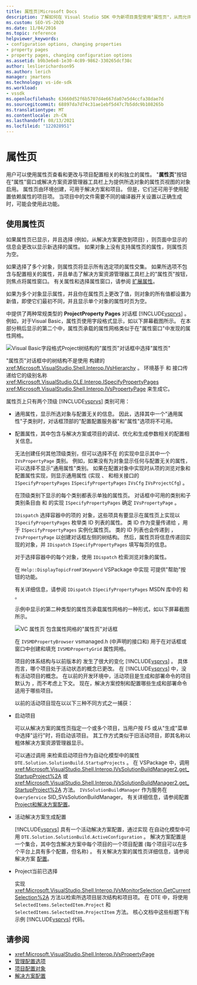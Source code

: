 ```yaml
---
title: 属性页|Microsoft Docs
description: 了解如何在 Visual Studio SDK 中为新项目类型使用"属性页"，从而允许用户查看和更改项目属性。
ms.custom: SEO-VS-2020
ms.date: 11/04/2016
ms.topic: reference
helpviewer_keywords:
- configuration options, changing properties
- property pages
- property pages, changing configuration options
ms.assetid: b9b3e6e8-1e30-4c89-9862-330265dcf38c
author: leslierichardson95
ms.author: lerich
manager: jmartens
ms.technology: vs-ide-sdk
ms.workload:
- vssdk
ms.openlocfilehash: 63660d52f6b5707d4e667da07e5d4ccfa38dae7d
ms.sourcegitcommit: 68897da7d74c31ae1ebf5d47c7b5ddc9b108265b
ms.translationtype: MT
ms.contentlocale: zh-CN
ms.lasthandoff: 08/13/2021
ms.locfileid: "122028951"
---
```

# <a name="property-pages"></a>属性页
用户可以使用属性页查看和更改与项目配置相关的和独立的属性。 "**属性页**"按钮在"属性"窗口或解决方案资源管理器工具栏上为提供所选对象的属性页视图的对象启用。 属性页由环境创建，可用于解决方案和项目。 但是，它们还可用于使用配置依赖属性的项目项。 当项目中的文件需要不同的编译器开关设置以正确生成时，可能会使用此功能。

## <a name="using-property-pages"></a>使用属性页
 如果属性页已显示，并且选择 (例如，从解决方案更改到项目) ，则页面中显示的信息会更改以显示新选择的属性。 如果对象上没有支持属性页的属性，则属性页为空。

 如果选择了多个对象，则属性页将显示所有选定项的属性交集。 如果所选项不包含与配置相关的属性，并且单击了解决方案资源管理器工具栏上的"属性页"按钮，则焦点将属性窗口。 有关属性和选择属性窗口，请参阅 [扩展属性](../../extensibility/internals/extending-properties.md)。

 如果为多个对象显示属性，并且你在属性页上更改了值，则对象的所有值都设置为新值，即使它们最初不同，并且显示单个对象的属性时页为空。

 中提供了两种常规类型的 **ProjectProperty Pages** 对话框 [!INCLUDE[vsprvs](../../code-quality/includes/vsprvs_md.md)] 。 例如，对于Visual Basic，属性页使用字段格式显示，如以下屏幕截图所示。 在本部分稍后显示的第二个中，属性页承载的属性网格类似于在"属性窗口"中发现的属性网格。

 ![Visual Basic字段](../../extensibility/internals/media/vsvbproppages.gif "vsVBPropPages")格式Project树结构的"属性页"对话框中选择"属性页"

 "属性页"对话框中的树结构不是使用 构建的 <xref:Microsoft.VisualStudio.Shell.Interop.IVsHierarchy> 。 环境基于 和 接口传递给它的级别名称 <xref:Microsoft.VisualStudio.OLE.Interop.ISpecifyPropertyPages> <xref:Microsoft.VisualStudio.Shell.Interop.IVsPropertyPage> 来生成它。

 属性页上只有两个顶级 [!INCLUDE[vsprvs](../../code-quality/includes/vsprvs_md.md)] 类别可用：

- 通用属性，显示所选对象与配置无关的信息。 因此，选择其中一个"通用属性"子类别时，对话框顶部的"配置配置服务器"和"属性"选项将不可用。

- 配置属性，其中包含与解决方案或项目的调试、优化和生成参数相关的配置相关信息。

  无法创建任何其他顶级类别，但可以选择不在 的实现中显示其中一个 `IVsPropertyPage` 类别。 例如，如果没有为对象显示任何与配置无关的属性，可以选择不显示"通用属性"类别。 如果在配置对象中实现时从项的浏览对象和配置属性实现，则显示通用属性 (实现 、 和相关接口的 `ISpecifyPropertyPages` `ISpecifyPropertyPages` `IVsCfg` `IVsProjectCfg`) 。

  在顶级类别下显示的每个类别都表示单独的属性页。 对话框中可用的类别和子类别条目由 和 的实现 `ISpecifyPropertyPages` 确定 `IVsPropertyPage` 。

  `IDispatch` 选择容器中的项的 对象，这些项具有要显示在属性页上实现以 `ISpecifyPropertyPages` 枚举类 ID 列表的属性。 类 ID 作为变量传递给 ，用于 `ISpecifyPropertyPages` 实例化属性页。 类的 ID 列表也会传递到 ， `IVsPropertyPage` 以创建对话框左侧的树结构。 然后，属性页将信息传递回实现的对象，并 `IDispatch` `ISpecifyPropertyPages` 填写每页的信息。

  对于选择容器中的每个对象，使用 `IDispatch` 检索浏览对象的属性。

  在 `Help::DisplayTopicFromF1Keyword` VSPackage 中实现 可提供"帮助"按钮的功能。

  有关详细信息，请参阅 `IDispatch` `ISpecifyPropertyPages` MSDN 库中的 和 。

  示例中显示的第二种类型的属性页承载属性网格的一种形式，如以下屏幕截图所示。

  ![VC 属性页](../../extensibility/internals/media/vsvcproppages.gif "vsVCPropPages") 包含属性网格的"属性页"对话框

  在 `IVSMDPropertyBrowser` vsmanaged.h (中声明的接口和) 用于在对话框或窗口中创建和填充 `IVSMDPropertyGrid` 属性网格。

  项目的体系结构与以前版本的 发生了很大的变化 [!INCLUDE[vsprvs](../../code-quality/includes/vsprvs_md.md)] 。 具体而言，哪个项目处于活动状态的概念已更改。 在 [!INCLUDE[vsprvs](../../code-quality/includes/vsprvs_md.md)] 中，没有活动项目的概念。 在以前的开发环境中，活动项目是生成和部署命令的项目默认为 ，而不考虑上下文。 现在，解决方案控制和配置哪些生成和部署命令适用于哪些项目。

  以前的活动项目现在以以下三种不同方式之一捕获：

- 启动项目

   可以从解决方案的属性页指定一个或多个项目，当用户按 F5 或从"生成"菜单中选择"运行"时，将启动该项目。 其工作方式类似于旧活动项目，即其名称以粗体解决方案资源管理器显示。

   可以通过调用 来检索启动项目作为自动化模型中的属性 `DTE.Solution.SolutionBuild.StartupProjects` 。 在 VSPackage 中，调用 <xref:Microsoft.VisualStudio.Shell.Interop.IVsSolutionBuildManager2.get_StartupProject%2A> 或 <xref:Microsoft.VisualStudio.Shell.Interop.IVsSolutionBuildManager2.get_StartupProject%2A> 方法。 `IVsSolutionBuildManager` 作为服务在 `QueryService` SID_SVsSolutionBuildManager。 有关详细信息，请参阅配置[Project和解决方案](../../extensibility/internals/project-configuration-object.md)[配置](../../extensibility/internals/solution-configuration.md)。

- 活动解决方案生成配置

   [!INCLUDE[vsprvs](../../code-quality/includes/vsprvs_md.md)] 具有一个活动解决方案配置，通过实现 在自动化模型中可用 `DTE.Solution.SolutionBuild.ActiveConfiguration` 。 解决方案配置是一个集合，其中包含解决方案中每个项目的一个项目配置 (每个项目可以在多个平台上具有多个配置，但名称) 。 有关解决方案的属性页详细信息，请参阅解决方案 [配置](../../extensibility/internals/solution-configuration.md)。

- Project当前已选择

   实现 <xref:Microsoft.VisualStudio.Shell.Interop.IVsMonitorSelection.GetCurrentSelection%2A> 方法以检索所选项目层次结构和项目项。 在 DTE 中，将使用 `SelectedItems.SelectedItem.Project` 和 `SelectedItems.SelectedItem.ProjectItem` 方法。 核心文档中这些标题下有示例 [!INCLUDE[vsprvs](../../code-quality/includes/vsprvs_md.md)] 代码。

## <a name="see-also"></a>请参阅
- <xref:Microsoft.VisualStudio.Shell.Interop.IVsPropertyPage>
- [管理配置选项](../../extensibility/internals/managing-configuration-options.md)
- [项目配置对象](../../extensibility/internals/project-configuration-object.md)
- [解决方案配置](../../extensibility/internals/solution-configuration.md)
